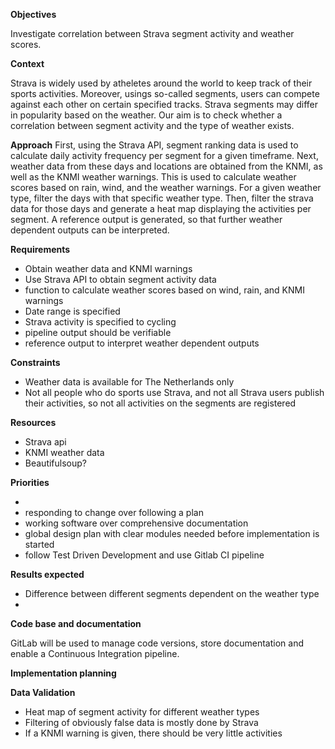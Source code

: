 **Objectives**

Investigate correlation between Strava segment activity and weather scores.

**Context**

Strava is widely used by atheletes around the world to keep track of their sports activities.
Moreover, usings so-called segments, users can compete against each other on certain specified tracks.
Strava segments may differ in popularity based on the weather.
Our aim is to check whether a correlation between segment activity and the type of weather exists.

**Approach**
First, using the Strava API, segment ranking data is used to calculate daily activity frequency per segment for a given timeframe.
Next, weather data from these days and locations are obtained from the KNMI, as well as the KNMI weather warnings.
This is used to calculate weather scores based on rain, wind, and the weather warnings.
For a given weather type, filter the days with that specific weather type.
Then, filter the strava data for those days and generate a heat map displaying the activities per segment.
A reference output is generated, so that further weather dependent outputs can be interpreted.


**Requirements**
* Obtain weather data and KNMI warnings
* Use Strava API to obtain segment activity data
* function to calculate weather scores based on wind, rain, and KNMI warnings
* Date range is specified
* Strava activity is specified to cycling
* pipeline output should be verifiable
* reference output to interpret weather dependent outputs

**Constraints**
* Weather data is available for The Netherlands only
* Not all people who do sports use Strava, and not all Strava users publish their activities, so not all activities on the segments are registered


**Resources**
* Strava api
* KNMI weather data
* Beautifulsoup?

**Priorities**


* 
* responding to change over following a plan
* working software over comprehensive documentation
* global design plan with clear modules needed before implementation is started
* follow Test Driven Development and use Gitlab CI pipeline

**Results expected**
* Difference between different segments dependent on the weather type
* 

**Code base and documentation**

GitLab will be used to manage code versions, store documentation and enable a Continuous Integration pipeline.

**Implementation planning**


**Data Validation**
* Heat map of segment activity for different weather types
* Filtering of obviously false data is mostly done by Strava
* If a KNMI warning is given, there should be very little activities
